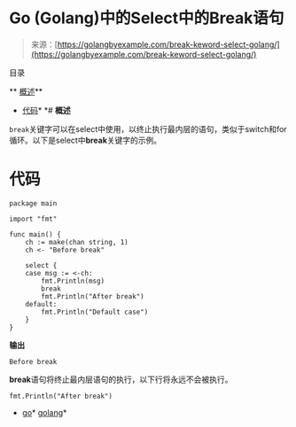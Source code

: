 <!--yml

类别: 未分类

date: 2024-10-13 06:23:58

-->

# Go (Golang)中的Select中的Break语句

> 来源：[https://golangbyexample.com/break-keword-select-golang/](https://golangbyexample.com/break-keword-select-golang/)

目录

**   [概述](#Overview "Overview")**

+   [代码](#Code "Code")*  *# **概述**

`break`关键字可以在select中使用，以终止执行最内层的语句，类似于switch和for循环。以下是select中**break**关键字的示例。

# **代码**

```
package main

import "fmt"

func main() {
	ch := make(chan string, 1)
	ch <- "Before break"

	select {
	case msg := <-ch:
		fmt.Println(msg)
		break
		fmt.Println("After break")
	default:
		fmt.Println("Default case")
	}
}
```

**输出**

```
Before break
```

**break**语句将终止最内层语句的执行，以下行将永远不会被执行。

```
fmt.Println("After break")
```

+   [go](https://golangbyexample.com/tag/go/)*   [golang](https://golangbyexample.com/tag/golang/)*
